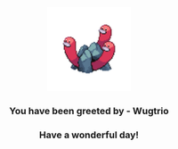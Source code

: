 <p align="center">
    <img src="https://raw.githubusercontent.com/PokeAPI/sprites/master/sprites/pokemon/961.png" width="150" height="150">
</p>
<h3 align="center">You have been greeted by - <b>Wugtrio</b></h3>
<h3 align="center">Have a wonderful day!</h3>
